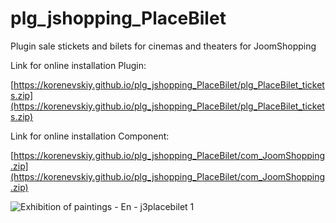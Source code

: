 # plg_jshopping_PlaceBilet
Plugin sale stickets and bilets for cinemas and theaters for JoomShopping 

Link for online installation Plugin:

[https://korenevskiy.github.io/plg_jshopping_PlaceBilet/plg_PlaceBilet_tickets.zip](https://korenevskiy.github.io/plg_jshopping_PlaceBilet/plg_PlaceBilet_tickets.zip)

Link for online installation Component:

[https://korenevskiy.github.io/plg_jshopping_PlaceBilet/com_JoomShopping.zip](https://korenevskiy.github.io/plg_jshopping_PlaceBilet/com_JoomShopping.zip)


![Exhibition of paintings - En - j3placebilet 1](https://user-images.githubusercontent.com/6898474/145528586-eaf7690f-e3bb-4c3d-ab4e-d7751153120d.png)

